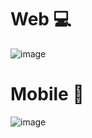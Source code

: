 # Web 💻
![image](https://user-images.githubusercontent.com/73259242/119581860-ceaca900-bd99-11eb-9415-a84786926e23.png)

# Mobile 📱
![image](https://user-images.githubusercontent.com/73259242/119581890-e08e4c00-bd99-11eb-92b3-5c70b4b36304.png)

